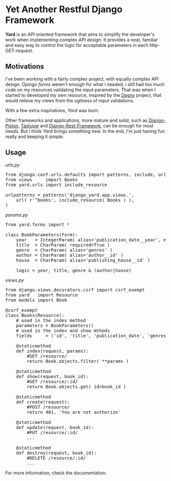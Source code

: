 # Yet Another Restful Django Framework

**Yard** is an *API* oriented framework that aims to simplify the developer's work when implementing complex *API design*. It provides a neat, familiar and easy way to control the logic for acceptable parameters in each http-GET-request.


## Motivations

I've been working with a fairly complex project, with equally complex API design. *Django forms* weren't enough for what i needed, i still had too much code on my resources validating the input parameters. That was when I started to developed my own resource, inspired by the [Dagny](https://github.com/zacharyvoase/dagny) project, that would relieve my views from the ugliness of input validations.

With a few extra inspirations, *Yard* was born.

Other frameworks and applications, more mature and solid, such as [Django-Piston](https://bitbucket.org/jespern/django-piston/wiki/Home), [Tastypie](http://django-tastypie.readthedocs.org/en/latest/) and [Django-Rest-Framework](http://django-rest-framework.org/), can be enough for most needs. But i think *Yard* brings something new. In the end, I'm just having fun really and keeping it simple.


## Usage

*urls.py*
<pre>
from django.conf.urls.defaults import patterns, include, url
from views     import Books
from yard.urls import include_resource

urlpatterns = patterns('django_yard.app.views.',
    url( r'^books', include_resource( Books ) ),
)
</pre>

*params.py*
<pre>
from yard.forms import *    

class BookParameters(Form):
    year   = IntegerParam( alias='publication_date__year', min=1970, max=2012 )
    title  = CharParam( required=True )
    genre  = CharParam( alias='genres' )
    author = CharParam( alias='author__id' )
    house  = CharParam( alias='publishing_house__id' ) 

    logic = year, title, genre & (author|house)
</pre>

*views.py*
<pre>
from django.views.decorators.csrf import csrf_exempt
from yard   import Resource
from models import Book

@csrf_exempt
class Books(Resource):
    # used in the index method
    parameters = BookParameters()
    # used in the index and show mthods
    fields     = ('id', 'title', 'publication_date', 'genres', ('author', ('name', 'age',)))

    @staticmethod
    def index(request, params):
        #GET /resource/
        return Book.objects.filter( **params )

    @staticmethod
    def show(request, book_id):
        #GET /resource/:id/
        return Book.objects.get( id=book_id )

    @staticmethod
    def create(request):
        #POST /resource/
        return 401, 'You are not authorize'

    @staticmethod
    def update(request, book_id):
        #PUT /resource/:id/
        ...

    @staticmethod
    def destroy(request, book_id):
        #DELETE /resource/:id/
        ...
</pre>

For more information, check the documentation.

